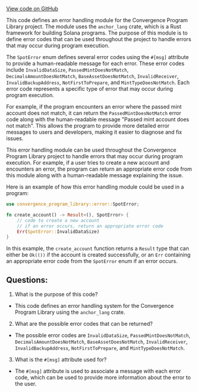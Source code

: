 [View code on GitHub](https://github.com/convergence-rfq/convergence-program-library/spot-instrument/program/src/errors.rs)

This code defines an error handling module for the Convergence Program Library project. The module uses the `anchor_lang` crate, which is a Rust framework for building Solana programs. The purpose of this module is to define error codes that can be used throughout the project to handle errors that may occur during program execution.

The `SpotError` enum defines several error codes using the `#[msg]` attribute to provide a human-readable message for each error. These error codes include `InvalidDataSize`, `PassedMintDoesNotMatch`, `DecimalsAmountDoesNotMatch`, `BaseAssetDoesNotMatch`, `InvalidReceiver`, `InvalidBackupAddress`, `NotFirstToPrepare`, and `MintTypeDoesNotMatch`. Each error code represents a specific type of error that may occur during program execution.

For example, if the program encounters an error where the passed mint account does not match, it can return the `PassedMintDoesNotMatch` error code along with the human-readable message "Passed mint account does not match". This allows the program to provide more detailed error messages to users and developers, making it easier to diagnose and fix issues.

This error handling module can be used throughout the Convergence Program Library project to handle errors that may occur during program execution. For example, if a user tries to create a new account and encounters an error, the program can return an appropriate error code from this module along with a human-readable message explaining the issue.

Here is an example of how this error handling module could be used in a program:

```rust
use convergence_program_library::error::SpotError;

fn create_account() -> Result<(), SpotError> {
    // code to create a new account
    // if an error occurs, return an appropriate error code
    Err(SpotError::InvalidDataSize)
}
```

In this example, the `create_account` function returns a `Result` type that can either be `Ok(())` if the account is created successfully, or an `Err` containing an appropriate error code from the `SpotError` enum if an error occurs.
## Questions: 
 1. What is the purpose of this code?
- This code defines an error handling system for the Convergence Program Library using the `anchor_lang` crate.

2. What are the possible error codes that can be returned?
- The possible error codes are `InvalidDataSize`, `PassedMintDoesNotMatch`, `DecimalsAmountDoesNotMatch`, `BaseAssetDoesNotMatch`, `InvalidReceiver`, `InvalidBackupAddress`, `NotFirstToPrepare`, and `MintTypeDoesNotMatch`.

3. What is the `#[msg]` attribute used for?
- The `#[msg]` attribute is used to associate a message with each error code, which can be used to provide more information about the error to the user.